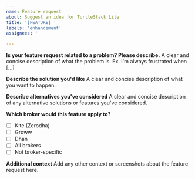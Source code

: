 ```yaml
---
name: Feature request
about: Suggest an idea for TurtleStack Lite
title: '[FEATURE] '
labels: 'enhancement'
assignees: ''

---
```


**Is your feature request related to a problem? Please describe.**
A clear and concise description of what the problem is. Ex. I'm always frustrated when [...]

**Describe the solution you'd like**
A clear and concise description of what you want to happen.

**Describe alternatives you've considered**
A clear and concise description of any alternative solutions or features you've considered.

**Which broker would this feature apply to?**
- [ ] Kite (Zerodha)
- [ ] Groww
- [ ] Dhan
- [ ] All brokers
- [ ] Not broker-specific

**Additional context**
Add any other context or screenshots about the feature request here.